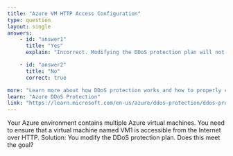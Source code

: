 ```yaml
---
title: "Azure VM HTTP Access Configuration"
type: question
layout: single
answers:
    - id: "answer1"
      title: "Yes"
      explain: "Incorrect. Modifying the DDoS protection plan will not enable HTTP access to a virtual machine. DDoS protection is designed to protect against denial of service attacks, but it does not configure inbound access rules. To allow HTTP access, you need to configure the Network Security Group (NSG) rules and ensure the VM has a public IP address."

    - id: "answer2"
      title: "No"
      correct: true

more: "Learn more about how DDoS protection works and how to properly configure HTTP access to Azure VMs."
learn: "Azure DDoS Protection"
link: "https://learn.microsoft.com/en-us/azure/ddos-protection/ddos-protection-overview"
---
```


Your Azure environment contains multiple Azure virtual machines. You need to ensure that a virtual machine named VM1 is accessible from the Internet over HTTP. Solution: You modify the DDoS protection plan. Does this meet the goal?